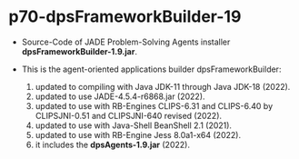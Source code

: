 # p70-dpsFrameworkBuilder-19


- Source-Code of JADE Problem-Solving Agents installer **dpsFrameworkBuilder-1.9.jar**. 

- This is the agent-oriented applications builder dpsFrameworkBuilder:
  1. updated to compiling with Java JDK-11 through Java JDK-18 (2022).
  1. updated to use JADE-4.5.4-r6868.jar (2022).
  1. updated to use with RB-Engines CLIPS-6.31 and CLIPS-6.40 by CLIPSJNI-0.51 and CLIPSJNI-640 revised (2022).
  1. updated to use with Java-Shell BeanShell 2.1 (2021).
  1. updated to use with RB-Engine Jess 8.0a1-x64 (2022).
  1. it includes the **dpsAgents-1.9.jar** (2022).
 
